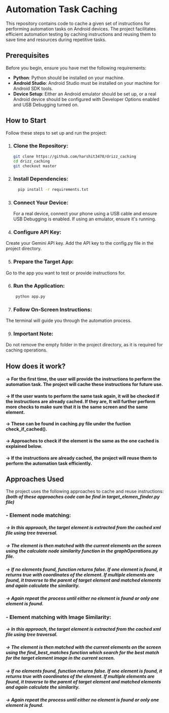                                                            
# Automation Task Caching

This repository contains code to cache a given set of instructions for performing automation tasks on Android devices. The project facilitates efficient automation testing by caching instructions and reusing them to save time and resources during repetitive tasks.

## Prerequisites

Before you begin, ensure you have met the following requirements:

- **Python**: Python should be installed on your machine.
- **Android Studio**: Android Studio must be installed on your machine for Android SDK tools.
- **Device Setup**: Either an Android emulator should be set up, or a real Android device should be configured with Developer Options enabled and USB Debugging turned on.

## How to Start

Follow these steps to set up and run the project:

1. ### **Clone the Repository**:
   ```bash
   git clone https://github.com/harshit3478/drizz_caching 
   cd drizz_caching
   git checkout master
2. ###  **Install Dependencies**:
   ```bash
     pip install -r requirements.txt
3. ### **Connect Your Device**:
     For a real device, connect your phone using a USB cable and ensure USB Debugging is enabled. If using an emulator, ensure it's running.

4. ### **Configure API Key**:
  Create your Gemini API key.
  Add the API key to the config.py file in the project directory.

5. ### **Prepare the Target App**:
  Go to the app you want to test or provide instructions for.

6. ### **Run the Application**:
   ```bash
    python app.py

8.  ###  **Follow On-Screen Instructions**:
   The terminal will guide you through the automation process.

9.  ### **Important Note**:
   Do not remove the empty folder in the project directory, as it is required for caching operations.

## How does it work?

#### -> For the first time, the user will provide the instructions to perform the automation task. The project will cache these instructions for future use.
#### -> If the user wants to perform the same task again, it will be checked if the instructions are already cached. If they are, It will further perform more checks to make sure that it is the same screen and the same element.
#### -> These can be found in caching.py file under the fuction check_if_cached().
#### -> Approaches to check if the element is the same as the one cached is explained below.
#### -> If the instructions are already cached, the project will reuse them to perform the automation task efficiently.


## Approaches Used

The project uses the following approaches to cache and reuse instructions:
***(both of these approaches code can be find in target_elemen_finder.py file)***

### - **Element node matching**:
   ##### ->  In this approach, the target element is extracted from the cached xml file using tree traversal.
   ##### ->  The element is then matched with the current elements on the screen using the calculate node similarity function in the graphOperations.py file.
   ##### ->  If no elements found, function returns false. If one element is found, it returns true with coordinates of the element. If multiple elements are found,  it traverse to the parent of target element and matched elements and again calculate the similarity. 
   ##### ->  Again repeat the process until either no element is found or only one element is found.

### - **Element matching with Image Similarity**:
   ##### ->  In this approach, the target element is extracted from the cached xml file using tree traversal.
   ##### ->  The element is then matched with the current elements on the screen using the find_best_matches function which search for the best match for the target element image in the current screen.
   ##### ->  If no elements found, function returns false. If one element is found, it returns true with coordinates of the element. If multiple elements are found, it traverse to the parent of target element and matched elements and again calculate the similarity.
   ##### ->  Again repeat the process until either no element is found or only one element is found.

   



